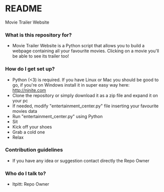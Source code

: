 # README #

Movie Trailer Website

### What is this repository for? ###

* Movie Trailer Website is a Python script that allows you to build a webpage containing all your favourite movies. Clicking on a movie you'll be able to see its trailer too!

### How do I get set up? ###

* Python (<3) is required. If you have Linux or Mac you should be good to go, if you're on Windows install it in super easy way here: http://ninite.com
* Clone the repository or simply download it as a zip file and expand it on your pc
* If needed, modify "entertainment_center.py" file inserting your favourite movies data
* Run "entertainment_center.py" using Python
* Sit
* Kick off your shoes
* Grab a cold one
* Relax

### Contribution guidelines ###

* If you have any idea or suggestion contact directly the Repo Owner

### Who do I talk to? ###

* ltpitt: Repo Owner